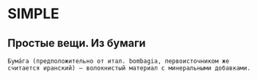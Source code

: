 # SIMPLE
## Простые вещи. Из бумаги
```Бума́га (предположительно от итал. bombagia, первоисточником же считается иранский) — волокнистый материал с минеральными добавками.```